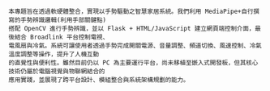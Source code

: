     本專題旨在透過軟硬體整合，實現以手勢驅動之智慧家居系統。我們利用 MediaPipe+自行撰寫的手勢辨識邏輯(利用手部關鍵點)
    搭配 OpenCV 進行手勢辨識，並以 Flask + HTML/JavaScript 建立網頁端控制介面，最後結合 Broadlink 平台控制電視、
    電風扇與冷氣。系統可讓使用者透過手勢完成開關電源、音量調整、頻道切換、風速控制、冷氣溫度調整等操作，提升了人機互動
    的直覺性與便利性。雖然目前仍以 PC 為主要運行平台，尚未移植至嵌入式開發板，但其核心技術仍屬於電腦視覺與物聯網結合的
    應用實踐，並展現了跨平台設計、模組整合與系統架構規劃的能力。
